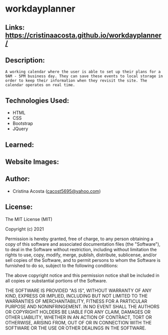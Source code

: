 # workdayplanner

## Links: https://cristinaacosta.github.io/workdayplanner/

## Description:
    A working calendar where the user is able to set up their plans for a 9AM - 5PM business day. They can save these events to local storage in order to keep their information when they revisit the site. The calendar operates on real time. 

## Technologies Used:
- HTML
- CSS
- Bootstrap
- JQuery

## Learned:

    
## Website Images:

## Author:
- Cristina Acosta (cacost5695@yahoo.com)

## License:
The MIT License (MIT)

Copyright (c) 2021 

Permission is hereby granted, free of charge, to any person obtaining a copy of this software and associated documentation files (the "Software"), to deal in the Software without restriction, including without limitation the rights to use, copy, modify, merge, publish, distribute, sublicense, and/or sell copies of the Software, and to permit persons to whom the Software is furnished to do so, subject to the following conditions:

The above copyright notice and this permission notice shall be included in all copies or substantial portions of the Software.

THE SOFTWARE IS PROVIDED "AS IS", WITHOUT WARRANTY OF ANY KIND, EXPRESS OR IMPLIED, INCLUDING BUT NOT LIMITED TO THE WARRANTIES OF MERCHANTABILITY, FITNESS FOR A PARTICULAR PURPOSE AND NONINFRINGEMENT. IN NO EVENT SHALL THE AUTHORS OR COPYRIGHT HOLDERS BE LIABLE FOR ANY CLAIM, DAMAGES OR OTHER LIABILITY, WHETHER IN AN ACTION OF CONTRACT, TORT OR OTHERWISE, ARISING FROM, OUT OF OR IN CONNECTION WITH THE SOFTWARE OR THE USE OR OTHER DEALINGS IN THE SOFTWARE.
